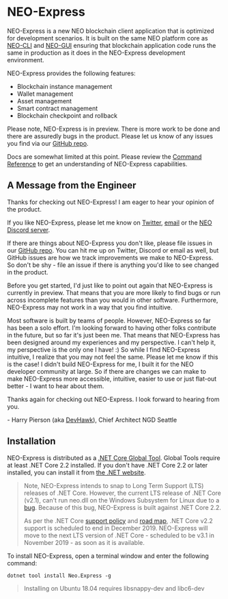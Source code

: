 <!-- markdownlint-enable -->
# NEO-Express

NEO-Express is a new NEO blockchain client application that is optimized for
development scenarios. It is built on the same NEO platform core as
[NEO-CLI](https://docs.neo.org/docs/en-us/node/cli/setup.html) and
[NEO-GUI](https://docs.neo.org/docs/en-us/node/gui/install.html) ensuring that
blockchain application code runs the same in production as it does in the
NEO-Express development environment.

NEO-Express provides the following features:

- Blockchain instance management
- Wallet management
- Asset management
- Smart contract management
- Blockchain checkpoint and rollback

Please note, NEO-Express is in preview. There is more work to be done and there
are assuredly bugs in the product. Please let us know of any issues you find via
our [GitHub repo](https://github.com/neo-project/neo-express/issues).

Docs are somewhat limited at this point. Please review the
[Command Reference](docs\command-reference.md) to get an understanding of
NEO-Express capabilities.

## A Message from the Engineer

Thanks for checking out NEO-Express! I am eager to hear your opinion of the product.

If you like NEO-Express, please let me know on [Twitter](https://twitter.com/devhawk),
[email](mailto:devhawk@outlook.com) or the [NEO Discord server](https://discord.gg/G5WEPwC).

If there are things about NEO-Express you don't like, please file issues in our
[GitHub repo](https://github.com/neo-project/neo-express/issues). You can hit me up on
Twitter, Discord or email as well, but GitHub issues are how we track improvements
we make to NEO-Express. So don't be shy - file an issue if there is anything
you'd like to see changed in the product.

Before you get started, I'd just like to point out again that NEO-Express is
currently in preview. That means that you are more likely to find bugs or run
across incomplete features than you would in other software. Furthermore, NEO-Express
may not work in a way that you find intuitive.

Most software is built by teams of people. However, NEO-Express so far has been
a solo effort. I'm looking forward to having other folks contribute in the future,
but so far it's just been me. That means that NEO-Express has been designed around
my experiences and my perspective. I can't help it, my perspective is the only
one I have! :) So while I find NEO-Express intuitive, I realize that you may not
feel the same. Please let me know if this is the case! I didn't build NEO-Express
for me, I built it for the NEO developer community at large. So if there are
changes we can make to make NEO-Express more accessible, intuitive, easier to
use or just flat-out better - I want to hear about them.

Thanks again for checking out NEO-Express. I look forward to hearing from you.

\- Harry Pierson (aka [DevHawk](http://devhawk.net)), Chief Architect NGD Seattle

## Installation

NEO-Express is distributed as a
[.NET Core Global Tool](https://docs.microsoft.com/en-us/dotnet/core/tools/global-tools).
Global Tools require at least .NET Core 2.2 installed. If you don't have .NET
Core 2.2 or later installed, you can install it from [the .NET website](https://dotnet.microsoft.com/).

> Note, NEO-Express intends to snap to Long Term Support (LTS) releases of .NET Core.
> However, the current LTS release of .NET Core (v2.1), can't run neo.dll on the
> Windows Subsystem for Linux due to a [bug](https://github.com/dotnet/corefx/issues/26476).
> Because of this bug, NEO-Express is built against .NET Core 2.2.
>
> As per the .NET Core [support policy](https://github.com/dotnet/core/blob/master/microsoft-support.md#current-releases)
> and [road map](https://github.com/dotnet/core/blob/3604c1ca961b61cb32d293056c77b40230f98a67/roadmap.md#upcoming-ship-dates),
> .NET Core v2.2 support is scheduled to end in December 2019. NEO-Express will move
> to the next LTS version of .NET Core - scheduled to be v3.1 in November 2019 -
> as soon as it is available.  

To install NEO-Express, open a terminal window and enter the following command:

``` shell
dotnet tool install Neo.Express -g
```

> Installing on Ubuntu 18.04 requires libsnappy-dev and libc6-dev

